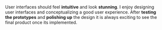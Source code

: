 User interfaces should feel **intuitive** and look **stunning**.
I enjoy designing user interfaces and conceptualizing a good user experience.
After **testing the prototypes** and **polishing up** the design it is always exciting to see
the final product once its implemented.